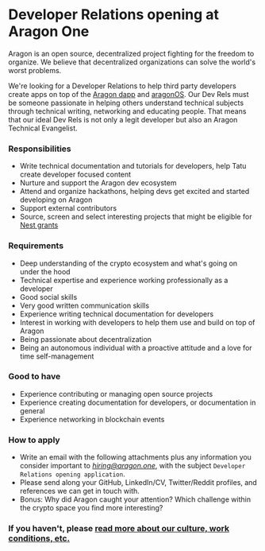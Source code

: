 # Developer Relations opening at Aragon One

Aragon is an open source, decentralized project fighting for the freedom to organize. We believe that decentralized organizations can solve the world's worst problems.

We're looking for a Developer Relations to help third party developers create apps on top of the [Aragon dapp](https://github.com/aragon/aragon) and [aragonOS](https://hack.aragon.org/docs/aragonos-intro.html). Our Dev Rels must be someone passionate in helping others understand technical subjects through technical writing, networking and educating people. That means that our ideal Dev Rels is not only a legit developer but also an Aragon Technical Evangelist.

### Responsibilities

- Write technical documentation and tutorials for developers, help Tatu create developer focused content
- Nurture and support the Aragon dev ecosystem
- Attend and organize hackathons, helping devs get excited and started developing on Aragon
- Support external contributors
- Source, screen and select interesting projects that might be eligible for [Nest grants](https://blog.aragon.one/introducing-aragon-nest-1aa8c91c0566)

### Requirements

- Deep understanding of the crypto ecosystem and what's going on under the hood
- Technical expertise and experience working professionally as a developer
- Good social skills
- Very good written communication skills
- Experience writing technical documentation for developers
- Interest in working with developers to help them use and build on top of Aragon
- Being passionate about decentralization
- Being an autonomous individual with a proactive attitude and a love for time self-management

### Good to have

- Experience contributing or managing open source projects
- Experience creating documentation for developers, or documentation in general
- Experience networking in blockchain events

### How to apply

- Write an email with the following attachments plus any information you consider important to *hiring@aragon.one*, with the subject `Developer Relations opening application`.
- Please send along your GitHub, LinkedIn/CV, Twitter/Reddit profiles, and references we can get in touch with.
- Bonus: Why did Aragon caught your attention? Which challenge within the crypto space you find more interesting?

### If you haven't, please [read more about our culture, work conditions, etc.](../index.md)
